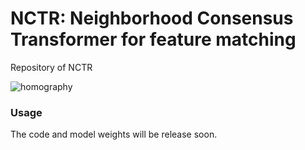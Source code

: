 # NCTR: Neighborhood Consensus Transformer for feature matching
Repository of NCTR

![homography](png/homo_compare.png)

### Usage

The code and model weights will be release soon.

